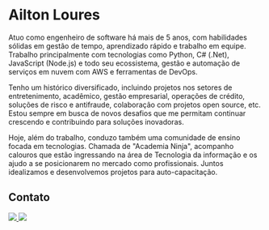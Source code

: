 # Ailton Loures

Atuo como engenheiro de software há mais de 5 anos, com habilidades sólidas em gestão de tempo, aprendizado rápido e trabalho em equipe. Trabalho principalmente com tecnologias como Python, C# (.Net), JavaScript (Node.js) e todo seu ecossistema, gestão e automação de serviços em nuvem com AWS e ferramentas de DevOps.

Tenho um histórico diversificado, incluindo projetos nos setores de entretenimento, acadêmico, gestão empresarial, operações de crédito, soluções de risco e antifraude, colaboração com projetos open source, etc. Estou sempre em busca de novos desafios que me permitam continuar crescendo e contribuindo para soluções inovadoras.

Hoje, além do trabalho, conduzo também uma comunidade de ensino focada em tecnologias. Chamada de "Academia Ninja", acompanho calouros que estão ingressando na área de Tecnologia da informação e os ajudo a se posicionarem no mercado como profissionais. Juntos idealizamos e desenvolvemos projetos para auto-capacitação.

## Contato
<div>  
  <a href="https://www.linkedin.com/in/ailton-loures" target="_blank">
    <img src="https://img.shields.io/badge/-LinkedIn-%230077B5?style=for-the-badge&logo=linkedin&logoColor=white">
  </a>
  
  <a href="https://api.whatsapp.com/send?phone=5521991058318" target="_blank">
     <img src="https://img.shields.io/badge/WhatsApp-25D366?style=for-the-badge&logo=whatsapp&logoColor=white"
  </a>
</div>

